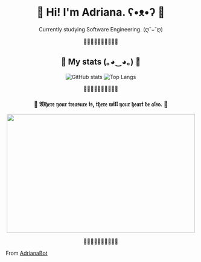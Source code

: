 <h1 align="center">
 💜 Hi! I'm Adriana. ʕ•ᴥ•ʔ 💜
 </h1>

<p align="center">
  Currently studying Software Engineering. (ღ˘⌣˘ღ)
 </p>
 
 <p align="center">
  💜💜💜💜💜💜💜💜💜💜
  </p>
  
  <h2 align="center">
  💜 My stats (｡◕‿◕｡) 💜
  </h2>
 
<p align="center">
  <img
       
  ![GitHub stats](https://github-readme-stats.vercel.app/api?username=AdrianaBot&show_icons=true&theme=jolly)
  ![Top Langs](https://github-readme-stats.vercel.app/api/top-langs/?username=AdrianaBot&theme=jolly)
  >
  </p>
  
   <p align="center">
  💜💜💜💜💜💜💜💜💜💜
  </p>
  
 <h3 align="center">
  💜 𝔚𝔥𝔢𝔯𝔢 𝔶𝔬𝔲𝔯 𝔱𝔯𝔢𝔞𝔰𝔲𝔯𝔢 𝔦𝔰, 𝔱𝔥𝔢𝔯𝔢 𝔴𝔦𝔩𝔩 𝔶𝔬𝔲𝔯 𝔥𝔢𝔞𝔯𝔱 𝔟𝔢 𝔞𝔩𝔰𝔬. 💜
  </h3>
 

<p align="center">
  <img
       width="498"
       height="315"
       src="https://c.tenor.com/YTL_4nePiPYAAAAC/paimon-genshin-impact.gif"
       >
  </p>
       
<p align="center">
  💜💜💜💜💜💜💜💜💜💜
  </p>
  
  From [AdrianaBot](https://github.com/AdrianaBot)
